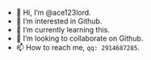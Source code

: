 - 👋 Hi, I’m @ace123lord.
- 👀 I’m interested in Github.
- 🌱 I’m currently learning this.
- 💞️ I’m looking to collaborate on Github.
- 📫 How to reach me, `qq: 2914687285`.

<!---
ace123lord/ace123lord is a ✨ special ✨ repository because its `README.md` (this file) appears on your GitHub profile.
You can click the Preview link to take a look at your changes.
--->
